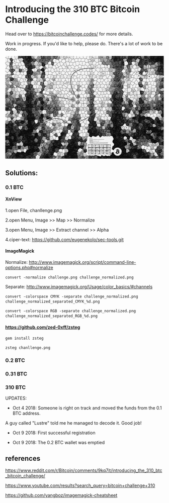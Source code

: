 # Introducing the 310 BTC Bitcoin Challenge

Head over to https://bitcoinchallenge.codes/ for more details.

Work in progress. If you'd like to help, please do. There's a lot of work to be done.

![raw image](https://raw.githubusercontent.com/yangboz/bitcoin-puzzles/master/310-btc/challenge.png)

## Solutions:

### 0.1 BTC 

#### XnView

1.open File, chanllenge.png

2.open Menu, Image >> Map >> Normalize

3.open Menu, Image >> Extract channel >> Alpha

4.ciper-text: https://github.com/eugenekolo/sec-tools.git


#### ImageMagick

Normalize: http://www.imagemagick.org/script/command-line-options.php#normalize

```
convert -normalize challenge.png challenge_normalized.png
```

Separate: http://www.imagemagick.org/Usage/color_basics/#channels

```
convert -colorspace CMYK -separate challenge_normalized.png challenge_normalized_separated_CMYK_%d.png
```

```
convert -colorspace RGB -separate challenge_normalized.png challenge_normalized_separated_RGB_%d.png 

```

#### https://github.com/zed-0xff/zsteg

```
gem install zsteg
```

```
zsteg chanllenge.png
```


### 0.2 BTC

### 0.31 BTC

### 310 BTC



UPDATES:

- Oct 4 2018: Someone is right on track and moved the funds from the 0.1 BTC address.

A guy called "Lustre" told me he managed to decode it. Good job!

- Oct 9 2018: First successful registration

- Oct 9 2018: The 0.2 BTC wallet was emptied


## references

https://www.reddit.com/r/Bitcoin/comments/9kq7it/introducing_the_310_btc_bitcoin_challenge/

https://www.youtube.com/results?search_query=bitcoin+challenge+310

https://github.com/yangboz/imagemagick-cheatsheet

